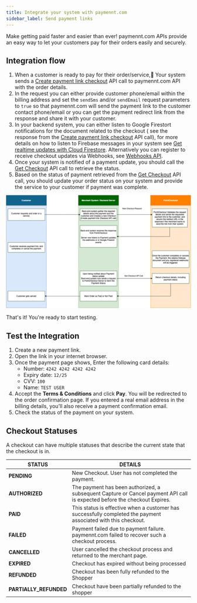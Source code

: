 ```yaml
---
title: Integrate your system with paymennt.com
sidebar_label: Send payment links
---
```


Make getting paid faster and easier than ever! paymennt.com APIs provide an easy way to let your customers pay for their orders easily and securely.

## Integration flow

1. When a customer is ready to pay for their order/service, ٌYour system sends a [Create payment link checkout](/api/#operation/create-link-checkout) API call to paymennt.com API with the order details.
2. In the request you can either provide customer phone/email within the billing address and set the `sendSms` and/or `sendEmail` request parameters to `true` so that paymennt.com will send the payment link to the customer contact phone/email or you can get the payment redirect link from the response and share it with your customer.
3. In your backend system, you can either listen to Google Firestort notifications for the document related to the checkout ( see the response from the [Create payment link checkout](/api/#operation/create-link-checkout) API call), for more details on how to listen to Firebase messages in your system see [Get realtime updates with Cloud Firestore](https://firebase.google.com/docs/firestore/query-data/listen). Alternatively you can register to receive checkout updates via Webhooks, see [Webhooks API](/api/#tag/Webhooks).
4. Once your system is notified of a payment update, you should call the [Get Checkout](/api/#operation/get-checkout) API call to retrieve the status.
5. Based on the status of payment retrieved from the [Get Checkout](/api/#operation/get-checkout) API call, you should update your order status on your system and provide the service to your customer if payment was complete.

![Payment link integration flow](/img/docs/integrate/merchant-api/link-payment-flow.png)

That's it! You're ready to start testing.

## Test the Integration

1. Create a new payment link.
2. Open the link in your internet browser.
3. Once the payment page shows,  Enter the following card details:
    * Number: `4242 4242 4242 4242`
    * Expiry date: `12/25`
    * CVV: `100`
    * Name: `TEST USER`
4. Accept the **Terms & Conditions** and click **Pay**. You will be redirected to the order confirmation page. If you entered a real email address in the billing details, you'll also receive a payment confirmation email.
5. Check the status of the payment on your system.

## Checkout Statuses

A checkout can have multiple statuses that describe the current state that the checkout is in.

| STATUS                  | DETAILS |
|--                       |--|
| **PENDING**             | New Checkout. User has not completed the payment. |
| **AUTHORIZED**          | The payment has been authorized, a subsequent Capture or Cancel payment API call is expected before the checkout Expires. |
| **PAID**                | This status is effective when a customer has successfully completed the payment associated with this checkout. |
| **FAILED**              | Payment failed due to payment failure. paymennt.com failed to recover such a checkout process. |
| **CANCELLED**           | User cancelled the checkout process and returned to the merchant page. |
| **EXPIRED**             | Checkout has expired without being processed |
| **REFUNDED**            | Checkout has been fully refunded to the Shopper |
| **PARTIALLY_REFUNDED**  | Checkout have been partially refunded to the shopper |
